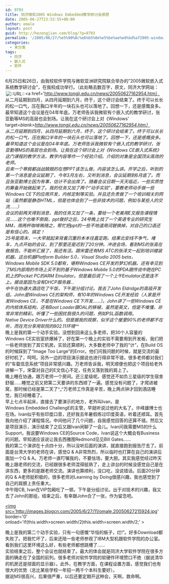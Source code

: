 ```yaml
---
id: 9793
title: 同济微软2005 Windows Embedded教学研讨会感想
date: 2005-06-27T23:52:55+00:00
author: omale
layout: post
guid: http://hezongjian.com/blog/?p=9793
permalink: '/2005/06/27/%e5%90%8c%e6%b5%8e%e5%be%ae%e8%bd%af2005-windows-embedded%e6%95%99%e5%ad%a6%e7%a0%94%e8%ae%a8%e4%bc%9a%e6%84%9f%e6%83%b3/'
categories:
  - 未分类
tags:
  - 同济
  - 嵌入式
  - 软件
---
```

6月25日和26日，由我校软件学院与微软亚洲研究院联合举办的&#8221;2005微软嵌入式系统教学研讨会&#8221;，在我校成功举行。（此处略去数百字，原文，同济大学网站：<img src=http://style.blogcn.com/blogcnpage/style/images/images/aurl.gif align=absbottom hspace=2 alt='::URL::' border=0><a href='http://www.tongji.edu.cn/news/20050627162954.htm）  
从二月延期到四月，从四月延期到六月，终于，这个研讨会结束了。终于可以长长的松一口气，压在胸口半年的一块石头也可以落地了。回想一下，还是感慨良多。  
最早知道这个会议是在04年年底。万老师告诉我微软有个嵌入式的教学研讨，张亚勤等MS的高层也会到场。让我在这个研讨会上对《Windows&#8217; target=_blank>http://www.tongji.edu.cn/news/20050627162954.htm）  
从二月延期到四月，从四月延期到六月，终于，这个研讨会结束了。终于可以长长的松一口气，压在胸口半年的一块石头也可以落地了。回想一下，还是感慨良多。  
最早知道这个会议是在04年年底。万老师告诉我微软有个嵌入式的教学研讨，张亚勤等MS的高层也会到场。让我在这个研讨会上对《Windows</a>&nbsp;CE嵌入式系统》这门课程的教学方法，教学内容等作一个经验介绍。介绍的对象是全国顶尖高效的老师。  
后来一个寒假都战战兢兢的在想PPT该怎么做，内容该怎么讲。开学之后，听到的第一个消息是会议延期了，今年3月左右，又听到消息，会议延期到6月底了。而且张亚勤博士因为有事，估计不会出席了。随着会议日期一天天临近，一些实质性的筹备开始做起来了。我的任务又加了两个“动手实验”，要教老师动手做一些Windows&nbsp;CE下的应用开发，内核定制等实验。并且还负责做了一个培训相关的网站（虽然都是静态HTML，但是也体会到了一些非技术的问题，例如与某些人的交流……）  
会议的前两天得到消息，我的任务又加了一条，要给一个老美用E文报告课程情况……这个也难不倒我，ppt做好之后，24号晚上找了一个英语专业的研究生MM，用两杯咖啡贿赂之，帮忙把ppt的一些不地道用词替换掉，对自己的口语还是有信心的。搞定！  
25号是周末，一大早就起来背着沉重的本本往嘉定跑。结果北安线不争气，堵车，九点开始的会议，到了那里还是迟到了20分钟。冲进会场，看到MS的张高在做报告。不能听汇报了，我还有活。跟宋雷还有MS&nbsp;ATC的张泽文一起到培训楼装机器。这台机器Platform&nbsp;Builder&nbsp;5.0，Visual&nbsp;Studio&nbsp;2005&nbsp;beta，Windows&nbsp;Mobile&nbsp;SDK&nbsp;5.0都有，堪称Windows&nbsp;CE开发的梦幻机器。还有幸见到了MS内部用的市场上买不到的基于Windows&nbsp;Mobile&nbsp;5.0的PDA跟传说中跑在PC机上的Pocket&nbsp;PC的ARM&nbsp;Emulator。但是最后调了一个上午Emulator还是连不上。据说是因为没有DHCP服务器…  
中午在协通大酒店吃了午饭，下午是分组讨论。我去了John&nbsp;Eldridge的高级开发组。John是Windows&nbsp;CE的架构师，有10年的Windows&nbsp;CE开发经验（人家是开发Windows&nbsp;CE，不是在Windows&nbsp;CE下开发……）。John讲了一些Windows&nbsp;CE的内核体系结构，还有Boot&nbsp;Loader跟OAL的移植，虽然是英文，但是不难懂，非常非常的精彩。听懂了一些困扰我很久的问题，例如PSL函数调用。Native&nbsp;Device&nbsp;Driver什么的。但是据我的观察，似乎这个屋里90%的老师都不在听，而在充分享用软院的802.11环境^_^  
晚上是我的第一个动手实验。没想到回来这么多老师，把30个人容量的Windows&nbsp;CE实验室挤爆掉了，好在第一个晚上的实验不需要用到开发板，我们把一些老师放到了其它机房。实验还算顺利，大多数老师中了我的“计”，在Build&nbsp;OS的时候踩到了“Image&nbsp;Too&nbsp;Large”的Error。他们问我问题的时候，就是交流的最好时机了，呵呵。另外一边的项目演示据说也进行得非常不错，很多老师都对我们的“车载信息系统”项目非常感兴趣。万老师告诉我，明天顺便也把这个项目给老外讲解一下，宋雷对自己的E文信心不足，任务又落到我的肩上了。  
晚上睡在协通，跟万老师一个房间。还三星级呢。感觉还不如负三星级的学生宿舍舒服……睡觉之前又把第二天要讲的东西顺了一遍。感觉没有问题了，才爬进被窝，那时候已经是第二天了^_^万老师工作真是辛苦，晚上两点钟才回到酒店睡觉，我已经睡着了。  
早上七点半起床，直接去了要演示的地方，老外叫Ivan，是Windows&nbsp;Embedded&nbsp;ChallengE的主管，早就听说过他的大名了。许峰雄博士也在场。Ivan似乎有些印度口音，还好我去年暑假练过印度英语，听着还顺耳。首先我向他介绍了课程情况。中间他问了几个问题，自我感觉回答的还算不错。然后又是项目演示，演示结束了之后又跟Ivan闲聊了一会儿。Ivan问我需要MS的什么Support，我说要Windows&nbsp;CE的Source&nbsp;Code，Ivan说这个大概会有Business的问题。早知道应该说让我去西雅图Redmond见见Bill&nbsp;Gates……  
我的第二个演讲在十点四十分，所以没听后面的演讲，就直接跑到报告厅去了。前面是台湾大学的老师在讲，感觉Q&nbsp;&&nbsp;A非常热烈，所以临时也打算在自己的演讲后面加一个Q&nbsp;&&nbsp;A。万老师一直叮嘱我的，不要怯场，要大胆。其实我感觉经过昨天晚上跟老师的交流，已经跟很多老师混得挺熟了，走上讲台的时候没感觉自己是在讲东西，更多的是跟老师交流。演讲也算顺利，没口吃，没说错话。后面20分钟的Q&nbsp;&&nbsp;A老师挺积极的，很多老师对Learning&nbsp;by&nbsp;Doing很感兴趣，我也感觉到了自己的肩膀上责任重大。  
中午陪CB,&nbsp;Ivan在VIP包厢吃了一顿。下午是分组讨论。出于对技术的兴趣，我又去了John的那组，结束之后，有幸跟John合了一张，作为留念吧。

<a href='http://images.blogcn.com/2005/6/27/11/omale,20050627215924.jpg'  target='_blank' ><img src='http://images.blogcn.com/2005/6/27/11/omale,20050627215924.jpg' border='0' onload='if(this.width>screen.width/2)this.width=screen.width/2;&#8217; ></img></a>

晚上是我的第二个动手实验，只有一句感慨“华恒的板子，烂!”。好多Download都失败了。把我忙坏了，后来还陪一些老师参观了IBM大型机跟软件学院的办公室。看到我们这里环境这么好，有些老师都想跳槽了……  
实验结束之后，整个会议也就结束了。最大的体会就是同济大学软件学院在很多方面的确走在了全国的前列。很多老师对软件学院的软硬件环境赞口不绝（据说清华的机房还是球面的显示器）。此外，在教学方面，在课程设置方面，感觉我们也有很大的优势（总比某些学校一年招一两千个本科生要好）。  
据说MS很高兴，后果很严重，以后还要定期开这种会，天啊，救命啊。
